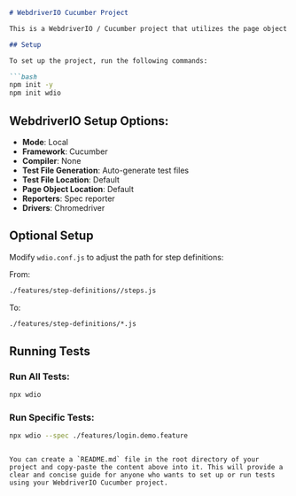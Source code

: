 ```markdown
# WebdriverIO Cucumber Project

This is a WebdriverIO / Cucumber project that utilizes the page object model in a CI/CD pipeline.

## Setup

To set up the project, run the following commands:

```bash
npm init -y
npm init wdio
```

## WebdriverIO Setup Options:

- **Mode**: Local
- **Framework**: Cucumber
- **Compiler**: None
- **Test File Generation**: Auto-generate test files
- **Test File Location**: Default
- **Page Object Location**: Default
- **Reporters**: Spec reporter
- **Drivers**: Chromedriver

## Optional Setup

Modify `wdio.conf.js` to adjust the path for step definitions:

From:
```bash
./features/step-definitions//steps.js
```
To:
```bash
./features/step-definitions/*.js
```

## Running Tests

### Run All Tests:

```bash
npx wdio
```

### Run Specific Tests:

```bash
npx wdio --spec ./features/login.demo.feature
```
```

You can create a `README.md` file in the root directory of your project and copy-paste the content above into it. This will provide a clear and concise guide for anyone who wants to set up or run tests using your WebdriverIO Cucumber project.
